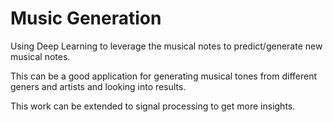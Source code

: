 # Music Generation 

Using Deep Learning to leverage the musical notes to predict/generate new musical notes.

This can be a good application for generating musical tones from different geners and artists and looking into results.

This work can be extended to signal processing to get more insights.
